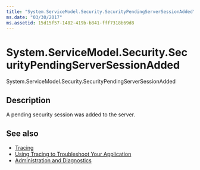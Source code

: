 ```yaml
---
title: "System.ServiceModel.Security.SecurityPendingServerSessionAdded"
ms.date: "03/30/2017"
ms.assetid: 15d15f57-1482-419b-b841-fff7318b69d8
---
```

# System.ServiceModel.Security.SecurityPendingServerSessionAdded
System.ServiceModel.Security.SecurityPendingServerSessionAdded  
  
## Description  
 A pending security session was added to the server.  
  
## See also
- [Tracing](../../../../../docs/framework/wcf/diagnostics/tracing/index.md)
- [Using Tracing to Troubleshoot Your Application](../../../../../docs/framework/wcf/diagnostics/tracing/using-tracing-to-troubleshoot-your-application.md)
- [Administration and Diagnostics](../../../../../docs/framework/wcf/diagnostics/index.md)
